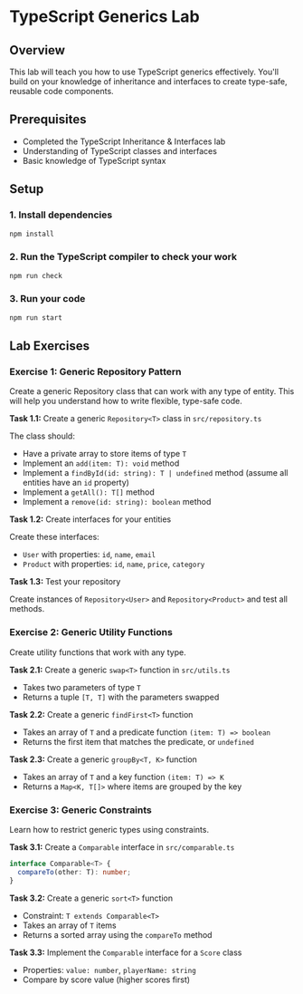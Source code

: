 # TypeScript Generics Lab

## Overview
This lab will teach you how to use TypeScript generics effectively. You'll build on your knowledge of inheritance and interfaces to create type-safe, reusable code components.

## Prerequisites
- Completed the TypeScript Inheritance & Interfaces lab
- Understanding of TypeScript classes and interfaces
- Basic knowledge of TypeScript syntax

## Setup

### 1. Install dependencies
```bash
npm install
```

### 2. Run the TypeScript compiler to check your work
```bash
npm run check
```

### 3. Run your code
```bash
npm run start
```

## Lab Exercises

### Exercise 1: Generic Repository Pattern

Create a generic Repository class that can work with any type of entity. This will help you understand how to write flexible, type-safe code.

**Task 1.1:** Create a generic `Repository<T>` class in `src/repository.ts`

The class should:
- Have a private array to store items of type `T`
- Implement an `add(item: T): void` method
- Implement a `findById(id: string): T | undefined` method (assume all entities have an `id` property)
- Implement a `getAll(): T[]` method
- Implement a `remove(id: string): boolean` method

**Task 1.2:** Create interfaces for your entities

Create these interfaces:
- `User` with properties: `id`, `name`, `email`
- `Product` with properties: `id`, `name`, `price`, `category`

**Task 1.3:** Test your repository

Create instances of `Repository<User>` and `Repository<Product>` and test all methods.

### Exercise 2: Generic Utility Functions

Create utility functions that work with any type.

**Task 2.1:** Create a generic `swap<T>` function in `src/utils.ts`
- Takes two parameters of type `T`
- Returns a tuple `[T, T]` with the parameters swapped

**Task 2.2:** Create a generic `findFirst<T>` function
- Takes an array of `T` and a predicate function `(item: T) => boolean`
- Returns the first item that matches the predicate, or `undefined`

**Task 2.3:** Create a generic `groupBy<T, K>` function
- Takes an array of `T` and a key function `(item: T) => K`
- Returns a `Map<K, T[]>` where items are grouped by the key

### Exercise 3: Generic Constraints

Learn how to restrict generic types using constraints.

**Task 3.1:** Create a `Comparable` interface in `src/comparable.ts`
```typescript
interface Comparable<T> {
  compareTo(other: T): number;
}
```

**Task 3.2:** Create a generic `sort<T>` function
- Constraint: `T extends Comparable<T>`
- Takes an array of `T` items
- Returns a sorted array using the `compareTo` method

**Task 3.3:** Implement the `Comparable` interface for a `Score` class
- Properties: `value: number`, `playerName: string`
- Compare by score value (higher scores first)

